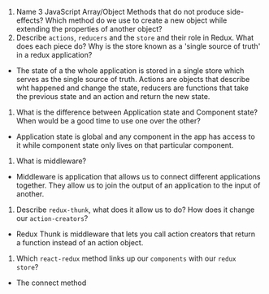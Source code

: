 1.  Name 3 JavaScript Array/Object Methods that do not produce side-effects? Which method do we use to create a new object while extending the properties of another object?
1.  Describe `actions`, `reducers` and the `store` and their role in Redux. What does each piece do? Why is the store known as a 'single source of truth' in a redux application?
- The state of a the whole application is stored in a single store which serves as the single source of truth. Actions are objects that describe wht happened and change the state, reducers are functions that take the previous state and an action and return the new state.
1.  What is the difference between Application state and Component state? When would be a good time to use one over the other?
- Application state is global and any component in the app has access to it while component state only lives on that particular component.
1.  What is middleware?
- Middleware is application that allows us to connect different applications together. They allow us to join the output of an application to the input of another.
1.  Describe `redux-thunk`, what does it allow us to do? How does it change our `action-creators`?
- Redux Thunk is middleware that lets you call action creators that return a function instead of an action object.
1.  Which `react-redux` method links up our `components` with our `redux store`?
- The connect method
